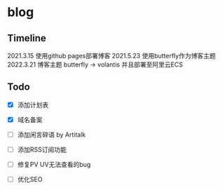 # blog
## Timeline
2021.3.15 使用github pages部署博客
2021.5.23 使用butterfly作为博客主题
2022.3.21 博客主题 butterfly -> volantis 并且部署至阿里云ECS

## Todo
- [x] 添加计划表
- [x] 域名备案
- [ ] 添加闲言碎语 by Artitalk
- [ ] 添加RSS订阅功能
- [ ] 修复PV UV无法查看的bug
- [ ] 优化SEO

